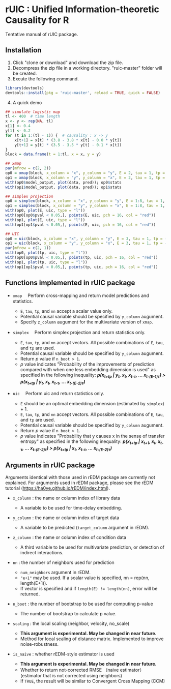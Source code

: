 # rUIC : Unified Information-theoretic Causality for R

Tentative manual of rUIC package.

## Installation
1. Click "clone or download" and download the zip file.
2. Decompress the zip file in a working directory. "ruic-master" folder will be created.
3. Excute the following command.
``` r
library(devtools)
devtools::install(pkg = 'ruic-master', reload = TRUE, quick = FALSE)
``` 
4. A quick demo

``` r
## simulate logistic map
tl <- 400  # time length
x <- y <- rep(NA, tl)
x[1] <- 0.4
y[1] <- 0.2
for (t in 1:(tl - 1)) {  # causality : x -> y
    x[t+1] = x[t] * (3.8 - 3.8 * x[t] - 0.0 * y[t])
    y[t+1] = y[t] * (3.5 - 3.5 * y[t] - 0.1 * x[t])
}
block = data.frame(t = 1:tl, x = x, y = y)

## xmap
par(mfrow = c(2, 2))
op0 = xmap(block, x_column = "x", y_column = "y", E = 2, tau = 1, tp = -1)
op1 = xmap(block, x_column = "y", y_column = "x", E = 2, tau = 1, tp = -1)
with(op0$model_output, plot(data, pred)); op0$stats
with(op1$model_output, plot(data, pred)); op1$stats

## simplex projection
op0 = simplex(block, x_column = "x", y_column = "y", E = 1:8, tau = 1, tp = -1, n_boot = 2000)
op1 = simplex(block, x_column = "y", y_column = "x", E = 1:8, tau = 1, tp = -1, n_boot = 2000)
with(op0, plot(E, uic, type = "l"))
with(op0[op0$pval < 0.05,], points(E, uic, pch = 16, col = "red"))
with(op1, plot(E, uic, type = "l"))
with(op1[op1$pval < 0.05,], points(E, uic, pch = 16, col = "red"))

## UIC
op0 = uic(block, x_column = "x", y_column = "y", E = 3, tau = 1, tp = -4:0, n_boot = 2000)
op1 = uic(block, x_column = "y", y_column = "x", E = 3, tau = 1, tp = -4:0, n_boot = 2000)
par(mfrow = c(2, 1))
with(op0, plot(tp, uic, type = "l"))
with(op0[op0$pval < 0.05,], points(tp, uic, pch = 16, col = "red"))
with(op1, plot(tp, uic, type = "l"))
with(op1[op1$pval < 0.05,], points(tp, uic, pch = 16, col = "red"))
``` 

## Functions implemented in rUIC package

- `xmap`
　Perform cross-mapping and return model predictions and statistics.
    - `E`, `tau`, `tp`, and `nn` accept a scalar value only.
    - Potential causal variable should be specified by `y_column` augument.
    - Specify `z_column` augument for the multivariate version of `xmap`.

- `simplex`
　Perform simplex projection and return statistics only.
    - `E`, `tau`, `tp`, and `nn` accept vectors. All possible combinations of  `E`, `tau`, and `tp` are used.
    - Potential causal variable should be specified by `y_column` augument.
    - Return _p_ value if `n_boot > 1`.
    - _p_ value indicates "Probability of the improvements of prediction compared with when one less embedding dimension is used" as specified in the following inequality:
    **_p(x<sub>t+tp</sub> | y<sub>t</sub>, x<sub>t</sub>, x<sub>t-&tau;</sub>, ... x<sub>t-(E-1)&tau;</sub>) > p(x<sub>t+tp</sub> | y<sub>t</sub>, x<sub>t</sub>, x<sub>t-&tau;</sub>, ... x<sub>t-(E-2)&tau;</sub>)_**

- `uic`
　Perform uic and return statistics only.
    - `E` should be an optimal embedding dimension (estimated by `simplex`) + 1.
    - `E`, `tau`, `tp`, and `nn` accept vectors. All possible combinations of  `E`, `tau`, and `tp` are used.
    - Potential causal variable should be specified by `y_column` augument.
    - Return _p_ value if `n_boot > 1`.
    - _p_ value indicates "Probability that y causes x in the sense of transfer entropy" as specified in the following inequality:
    **_p(x<sub>t+tp</sub> | x<sub>t+1</sub>, x<sub>t</sub>, x<sub>t-&tau;</sub>, ... x<sub>t-(E-2)&tau;</sub>) > p(x<sub>t+tp</sub> |  x<sub>t</sub>, x<sub>t-&tau;</sub>, ... x<sub>t-(E-2)&tau;</sub>)_**

## Arguments in rUIC package

Arguments identical with those used in rEDM package are currently not explained. For arguments used in rEDM package, please see the rEDM tutorial (https://ha0ye.github.io/rEDM/index.html).

- `x_column` : the name or column index of library data
    - A variable to be used for time-delay embedding.

- `y_column` : the name or column index of target data
    - A variable to be predicted (`target_column` argument in rEDM).

- `z_column` : the name or column index of condition data
    - A third variable to be used for multivariate prediction, or detection of indirect interactions.

- `nn` : the number of neighbors used for prediction
    - `num_neighbors` argument in rEDM.
    - `"e+1"` may be used. If a scalar value is specified, nn = rep(nn, length(E+1)).
    - If vector is specified and if `length(E) != length(nn)`, error will be returned.

- `n_boot` :  the number of bootstrap to be used for computing p-value  
    - The number of bootstrap to calculate p value.

- `scaling` : the local scaling (neighbor, velocity, no_scale)
    - **This argument is experimental. May be changed in near future.**
    - Method for local scaling of distance matrix. Implemented to improve noise-robustness.

- `is_naive` : whether rEDM-style estimator is used
    - **This argument is experimental. May be changed in near future.**
    - Whether to return not-corrected RMSE （naive estimator） (estimator that is not corrected using neighbors)
    - If `TRUE`, the result will be similar to Convergent Cross Mapping (CCM)

